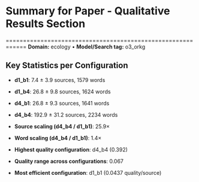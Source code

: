 # Summary for Paper - Qualitative Results Section
============================================================
**Domain:** ecology  •  **Model/Search tag:** o3_orkg

## Key Statistics per Configuration
- **d1_b1**: 7.4 ± 3.9 sources, 1579 words
- **d1_b4**: 26.8 ± 9.8 sources, 1624 words
- **d4_b1**: 26.8 ± 9.3 sources, 1641 words
- **d4_b4**: 192.9 ± 31.2 sources, 2234 words

- **Source scaling (d4_b4 / d1_b1)**: 25.9×
- **Word scaling (d4_b4 / d1_b1)**: 1.4×

- **Highest quality configuration**: d4_b4 (0.392)
- **Quality range across configurations**: 0.067
- **Most efficient configuration**: d1_b1 (0.0437 quality/source)